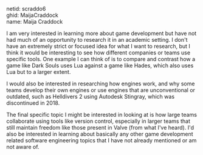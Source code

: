 netid: scraddo6 \
ghid: MaijaCraddock \
name: Maija Craddock 

I am very interested in learning more about game development but have not had much of an opportunity to research it in an academic setting.
I don't have an extremely strict or focused idea for what I want to research, but I think it would be interesting to see how different companies 
or teams use specific tools. One example I can think of is to compare and contrast how a game like Dark Souls uses Lua against a game like Hades,
which also uses Lua but to a larger extent. 

I would also be interested in researching how engines work, and why some teams develop their own engines or use engines that are unconventional or
outdated, such as Helldivers 2 using Autodesk Stingray, which was discontinued in 2018.

The final specific topic I might be interested in looking at is how large teams collaborate using tools like version control, especially in larger teams
that still maintain freedom like those present in Valve (from what I've heard). I'd also be interested in learning about basically any other game development 
related software engineering topics that I have not already mentioned or am not aware of.
